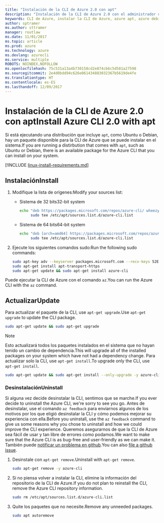 ```yaml
---
title: "Instalación de la CLI de Azure 2.0 con apt"
description: "Instalación de la CLI de Azure 2.0 con el administrador de paquetes apt"
keywords: CLI de Azure, instalar la CLI de Azure, azure apt, azure debian, azure ubuntu
author: sptramer
ms.author: sttramer
manager: routlaw
ms.date: 11/01/2017
ms.topic: article
ms.prod: azure
ms.technology: azure
ms.devlang: azurecli
ms.service: multiple
ROBOTS: NOINDEX,NOFOLLOW
ms.openlocfilehash: 75c531a13a4b730158cd2e874cb6c5d581a27598
ms.sourcegitcommit: 2e4d0bdd94c626e061434883032367b5619de4fe
ms.translationtype: HT
ms.contentlocale: es-ES
ms.lasthandoff: 12/09/2017
---
```

# <a name="install-azure-cli-20-with-apt"></a><span data-ttu-id="a0c09-104">Instalación de la CLI de Azure 2.0 con apt</span><span class="sxs-lookup"><span data-stu-id="a0c09-104">Install Azure CLI 2.0 with apt</span></span>

<span data-ttu-id="a0c09-105">Si está ejecutando una distribución que incluye `apt`, como Ubuntu o Debian, hay un paquete disponible para la CLI de Azure que se puede instalar en el sistema.</span><span class="sxs-lookup"><span data-stu-id="a0c09-105">If you are running a distirbution that comes with `apt`, such as Ubuntu or Debian, there is an available package for the Azure CLI that you can install on your system.</span></span>

[!INCLUDE [linux-install-requirements.md](includes/linux-install-requirements.md)]

## <a name="install"></a><span data-ttu-id="a0c09-106">Instalación</span><span class="sxs-lookup"><span data-stu-id="a0c09-106">Install</span></span>

1. <span data-ttu-id="a0c09-107">Modifique la lista de orígenes:</span><span class="sxs-lookup"><span data-stu-id="a0c09-107">Modify your sources list:</span></span>

   - <span data-ttu-id="a0c09-108">Sistema de 32 bits</span><span class="sxs-lookup"><span data-stu-id="a0c09-108">32-bit system</span></span>

     ```bash
     echo "deb https://packages.microsoft.com/repos/azure-cli/ wheezy main" | \
          sudo tee /etc/apt/sources.list.d/azure-cli.list
     ```

   - <span data-ttu-id="a0c09-109">Sistema de 64 bits</span><span class="sxs-lookup"><span data-stu-id="a0c09-109">64-bit system</span></span>

     ```bash
     echo "deb [arch=amd64] https://packages.microsoft.com/repos/azure-cli/ wheezy main" | \
          sudo tee /etc/apt/sources.list.d/azure-cli.list
     ```

2. <span data-ttu-id="a0c09-110">Ejecute los siguientes comandos sudo:</span><span class="sxs-lookup"><span data-stu-id="a0c09-110">Run the following sudo commands:</span></span>

   ```bash
   sudo apt-key adv --keyserver packages.microsoft.com --recv-keys 52E16F86FEE04B979B07E28DB02C46DF417A0893
   sudo apt-get install apt-transport-https
   sudo apt-get update && sudo apt-get install azure-cli
   ```

<span data-ttu-id="a0c09-111">Puede ejecutar la CLI de Azure con el comando `az`.</span><span class="sxs-lookup"><span data-stu-id="a0c09-111">You can run the Azure CLI with the `az` command.</span></span>

## <a name="update"></a><span data-ttu-id="a0c09-112">Actualizar</span><span class="sxs-lookup"><span data-stu-id="a0c09-112">Update</span></span>

<span data-ttu-id="a0c09-113">Para actualizar el paquete de la CLI, use `apt-get upgrade`.</span><span class="sxs-lookup"><span data-stu-id="a0c09-113">Use `apt-get upgrade` to update the CLI package.</span></span>

   ```bash
   sudo apt-get update && sudo apt-get upgrade
   ```

> [!NOTE]
> <span data-ttu-id="a0c09-114">Esto actualizará todos los paquetes instalados en el sistema que no hayan tenido un cambio de dependencia.</span><span class="sxs-lookup"><span data-stu-id="a0c09-114">This will upgrade all of the installed packages on your system which have not had a dependency change.</span></span>
> <span data-ttu-id="a0c09-115">Para actualizar solo la CLI, use `apt-get install`.</span><span class="sxs-lookup"><span data-stu-id="a0c09-115">To upgrade only the CLI, use `apt-get install`.</span></span>
> ```bash
> sudo apt-get update && sudo apt-get install --only-upgrade -y azure-cli
> ```

### <a name="uninstall"></a><span data-ttu-id="a0c09-116">Desinstalación</span><span class="sxs-lookup"><span data-stu-id="a0c09-116">Uninstall</span></span>

<span data-ttu-id="a0c09-117">Si alguna vez decide desinstalar la CLI, sentimos que se marche.</span><span class="sxs-lookup"><span data-stu-id="a0c09-117">If you ever decide to uninstall the Azure CLI, we're sorry to see you go.</span></span> <span data-ttu-id="a0c09-118">Antes de desinstalar, use el comando `az feedback` para enviarnos algunos de los motivos por los que eligió desinstalar la CLI y cómo podemos mejorar su experiencia con ella.</span><span class="sxs-lookup"><span data-stu-id="a0c09-118">Before you uninstall, use the `az feedback` command to give us some reasons why you chose to uninstall and how we could improve the CLI experience.</span></span> <span data-ttu-id="a0c09-119">Queremos asegurarnos de que la CLI de Azure sea fácil de usar y tan libre de errores como podamos.</span><span class="sxs-lookup"><span data-stu-id="a0c09-119">We want to make sure that the Azure CLI is as bug-free and user-friendly as we can make it.</span></span> <span data-ttu-id="a0c09-120">También puede [notificar un problema en github](https://github.com/Azure/azure-cli/issues).</span><span class="sxs-lookup"><span data-stu-id="a0c09-120">You can also [file a github issue](https://github.com/Azure/azure-cli/issues).</span></span>

1. <span data-ttu-id="a0c09-121">Desinstale con `apt-get remove`.</span><span class="sxs-lookup"><span data-stu-id="a0c09-121">Uninstall with `apt-get remove`.</span></span>

    ```bash
    sudo apt-get remove -y azure-cli
    ```

2. <span data-ttu-id="a0c09-122">Si no piensa volver a instalar la CLI, elimine la información del repositorio de la CLI de Azure.</span><span class="sxs-lookup"><span data-stu-id="a0c09-122">If you do not plan to reinstall the CLI, remove the Azure CLI repository information.</span></span>

   ```bash
   sudo rm /etc/apt/sources.list.d/azure-cli.list
   ```

3. <span data-ttu-id="a0c09-123">Quite los paquetes que no necesite.</span><span class="sxs-lookup"><span data-stu-id="a0c09-123">Remove any unneeded packages.</span></span>

   ```bash
   sudo apt autoremove
   ```
